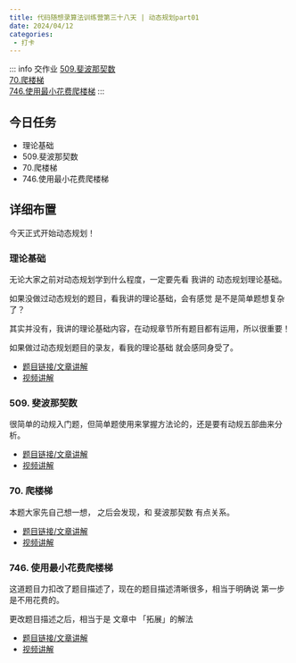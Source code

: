 ```yaml
---
title: 代码随想录算法训练营第三十八天 | 动态规划part01
date: 2024/04/12
categories:
 - 打卡
---
```

::: info 交作业
[509.斐波那契数](/blogs/algorithm/leetcode509.md)<br/>
[70.爬楼梯](/blogs/algorithm/leetcode70.md)<br/>
[746.使用最小花费爬楼梯](/blogs/algorithm/leetcode746.md)
:::

## 今日任务
- 理论基础 
- 509.斐波那契数 
- 70.爬楼梯 
- 746.使用最小花费爬楼梯 

## 详细布置
今天正式开始动态规划！

### 理论基础 
无论大家之前对动态规划学到什么程度，一定要先看 我讲的 动态规划理论基础。 

如果没做过动态规划的题目，看我讲的理论基础，会有感觉 是不是简单题想复杂了？ 

其实并没有，我讲的理论基础内容，在动规章节所有题目都有运用，所以很重要！  

如果做过动态规划题目的录友，看我的理论基础 就会感同身受了。

- [题目链接/文章讲解](https://programmercarl.com/%E5%8A%A8%E6%80%81%E8%A7%84%E5%88%92%E7%90%86%E8%AE%BA%E5%9F%BA%E7%A1%80.html)
- [视频讲解](https://www.bilibili.com/video/BV13Q4y197Wg)

### 509. 斐波那契数
很简单的动规入门题，但简单题使用来掌握方法论的，还是要有动规五部曲来分析。

- [题目链接/文章讲解](https://programmercarl.com/0509.%E6%96%90%E6%B3%A2%E9%82%A3%E5%A5%91%E6%95%B0.html)
- [视频讲解](https://www.bilibili.com/video/BV1f5411K7mo)

### 70. 爬楼梯
本题大家先自己想一想， 之后会发现，和 斐波那契数 有点关系。

- [题目链接/文章讲解](https://programmercarl.com/0070.%E7%88%AC%E6%A5%BC%E6%A2%AF.html)
- [视频讲解](https://www.bilibili.com/video/BV17h411h7UH)

### 746. 使用最小花费爬楼梯 
这道题目力扣改了题目描述了，现在的题目描述清晰很多，相当于明确说 第一步是不用花费的。 

更改题目描述之后，相当于是 文章中 「拓展」的解法 

- [题目链接/文章讲解](https://programmercarl.com/0746.%E4%BD%BF%E7%94%A8%E6%9C%80%E5%B0%8F%E8%8A%B1%E8%B4%B9%E7%88%AC%E6%A5%BC%E6%A2%AF.html)
- [视频讲解](https://www.bilibili.com/video/BV16G411c7yZ )
